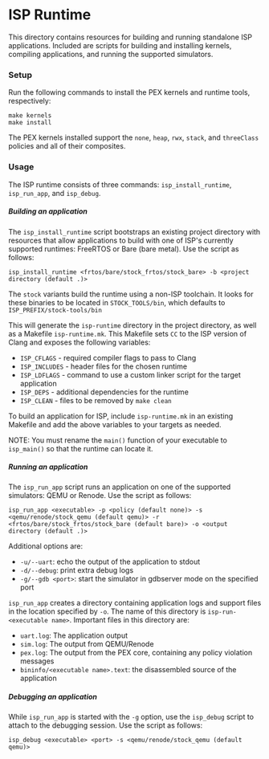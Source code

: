 # ISP Runtime

This directory contains resources for building and running standalone ISP applications.
Included are scripts for building and installing kernels, compiling applications, and running the supported simulators.

### Setup

Run the following commands to install the PEX kernels and runtime tools, respectively:
```
make kernels
make install
```

The PEX kernels installed support the `none`, `heap`, `rwx`, `stack`, and `threeClass` policies and all of their composites.

### Usage

The ISP runtime consists of three commands: `isp_install_runtime`, `isp_run_app`, and `isp_debug`.

##### Building an application

The `isp_install_runtime` script bootstraps an existing project directory with resources that allow applications to build with one of
ISP's currently supported runtimes: FreeRTOS or Bare (bare metal). Use the script as follows:

```
isp_install_runtime <frtos/bare/stock_frtos/stock_bare> -b <project directory (default .)>
```

The `stock` variants build the runtime using a non-ISP toolchain. It looks for these binaries to be located in `STOCK_TOOLS/bin`, which defaults to `ISP_PREFIX/stock-tools/bin` 

This will generate the `isp-runtime` directory in the project directory, as well as a Makefile `isp-runtime.mk`.
This Makefile sets `CC` to the ISP version of Clang and exposes the following variables:
- `ISP_CFLAGS` - required compiler flags to pass to Clang
- `ISP_INCLUDES` - header files for the chosen runtime
- `ISP_LDFLAGS` - command to use a custom linker script for the target application
- `ISP_DEPS` - additional dependencies for the runtime
- `ISP_CLEAN` - files to be removed by `make clean`

To build an application for ISP, include `isp-runtime.mk` in an existing Makefile and add the above variables to your targets as needed.

NOTE: You must rename the `main()` function of your executable to `isp_main()` so that the runtime can locate it.

##### Running an application

The `isp_run_app` script runs an application on one of the supported simulators: QEMU or Renode. Use the script as follows:

```
isp_run_app <executable> -p <policy (default none)> -s <qemu/renode/stock_qemu (default qemu)> -r <frtos/bare/stock_frtos/stock_bare (default bare)> -o <output directory (default .)>
```

Additional options are:
- `-u/--uart`: echo the output of the application to stdout
- `-d/--debug`: print extra debug logs
- `-g/--gdb <port>`: start the simulator in gdbserver mode on the specified port

`isp_run_app` creates a directory containing application logs and support files in the location specified by `-o`. The name of this directory is `isp-run-<executable name>`.
Important files in this directory are:
- `uart.log`: The application output
- `sim.log`: The output from QEMU/Renode
- `pex.log`: The output from the PEX core, containing any policy violation messages
- `bininfo/<executable name>.text`: the disassembled source of the application

##### Debugging an application

While `isp_run_app` is started with the `-g` option, use the `isp_debug` script to attach to the debugging session. Use the script as follows:

```
isp_debug <executable> <port> -s <qemu/renode/stock_qemu (default qemu)>
```
